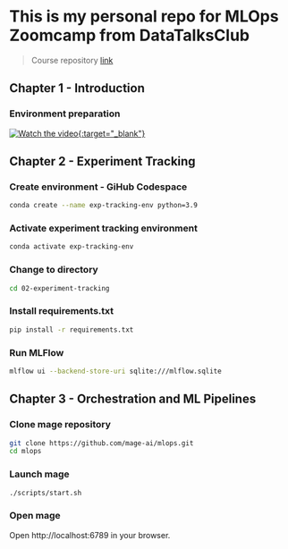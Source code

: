 # This is my personal repo for MLOps Zoomcamp from DataTalksClub
> Course repository [link](https://github.com/DataTalksClub/mlops-zoomcamp)
## Chapter 1 - Introduction
### Environment preparation
[![Watch the video](https://img.youtube.com/vi/MzcmWXYxi2s/hqdefault.jpg){:target="_blank"}](https://youtu.be/MzcmWXYxi2s)


## Chapter 2 - Experiment Tracking
### Create environment - GiHub Codespace
``` bash
conda create --name exp-tracking-env python=3.9
```

### Activate experiment tracking environment
``` bash
conda activate exp-tracking-env
```

### Change to directory
```bash
cd 02-experiment-tracking
```
### Install requirements.txt
```bash
pip install -r requirements.txt
```

### Run MLFlow
```bash
mlflow ui --backend-store-uri sqlite:///mlflow.sqlite
```


## Chapter 3 - Orchestration and ML Pipelines
### Clone mage repository
```bash
git clone https://github.com/mage-ai/mlops.git
cd mlops
```

### Launch mage
```bash
./scripts/start.sh
```
### Open mage
Open http://localhost:6789 in your browser.

<!-- ## Chapter X - XXX
### Subjudul